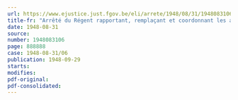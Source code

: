 ```yaml
---
url: https://www.ejustice.just.fgov.be/eli/arrete/1948/08/31/1948083106/justel
title-fr: "Arrêté du Régent rapportant, remplaçant et coordonnant les arrêtés du Régent des 21 février 1948, 7 mai 1948 et 21 juin 1948, relatifs aux présidents et membres des Commissions de Contrôle pour déportés au travail obligatoire de la guerre 19401-945"
date: 1948-08-31
source:
number: 1948083106
page: 888888
case: 1948-08-31/06
publication: 1948-09-29
starts:
modifies:
pdf-original:
pdf-consolidated:
---
```


